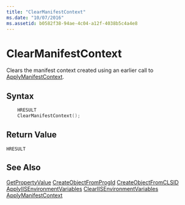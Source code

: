 ```yaml
---
title: "ClearManifestContext"
ms.date: "10/07/2016"
ms.assetid: b0582f38-94ae-4c04-a12f-4038b5c4a4e8
---
```

# ClearManifestContext
Clears the manifest context created using an earlier call to [ApplyManifestContext](../../extensions/express-api-reference/applymanifestcontext.md).  
  
## Syntax  
  
```cpp  
    HRESULT  
    ClearManifestContext();  
```  
  
## Return Value  
 `HRESULT`  
  
## See Also  
 [GetPropertyValue](../../extensions/express-api-reference/getpropertyvalue.md)
 [CreateObjectFromProgId](../../extensions/express-api-reference/createobjectfromprogid.md)
 [CreateObjectFromCLSID](../../extensions/express-api-reference/createobjectfromclsid.md)
 [ApplyIISEnvironmentVariables](../../extensions/express-api-reference/applyiisenvironmentvariables.md)
 [ClearIISEnvironmentVariables](../../extensions/express-api-reference/cleariisenvironmentvariables.md)
 [ApplyManifestContext](../../extensions/express-api-reference/applymanifestcontext.md)
